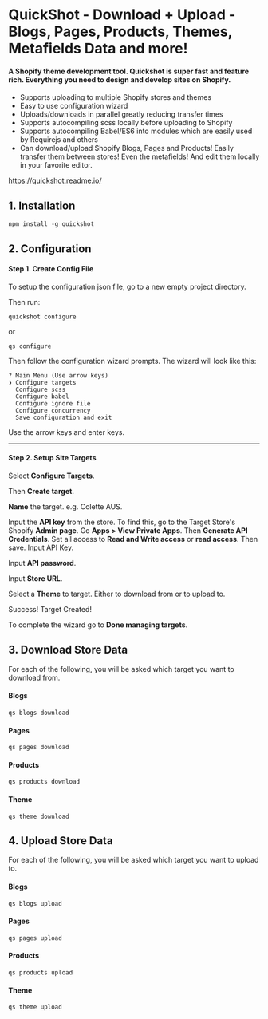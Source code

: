 # QuickShot - Download + Upload - Blogs, Pages, Products, Themes, Metafields Data and more!
#### A Shopify theme development tool. Quickshot is super fast and feature rich. Everything you need to design and develop sites on Shopify.
* Supports uploading to multiple Shopify stores and themes
* Easy to use configuration wizard
* Uploads/downloads in parallel greatly reducing transfer times
* Supports autocompiling scss locally before uploading to Shopify
* Supports autocompiling Babel/ES6 into modules which are easily used by Requirejs and others
* Can download/upload Shopify Blogs, Pages and Products! Easily transfer them between stores! Even the metafields! And edit them locally in your favorite editor.

https://quickshot.readme.io/


## 1. Installation

```
npm install -g quickshot
```
## 2. Configuration

#### Step 1. Create Config File

To setup the configuration json file, go to a new empty project directory.

Then run:
```
quickshot configure
```
or
```
qs configure
```

Then follow the configuration wizard prompts. The wizard will look like this:

```
? Main Menu (Use arrow keys)
❯ Configure targets
  Configure scss
  Configure babel
  Configure ignore file
  Configure concurrency
  Save configuration and exit
  ```
  Use the arrow keys and enter keys.

  ---
#### Step 2. Setup Site Targets

Select **Configure Targets**.

Then **Create target**.

**Name** the target. e.g. Colette AUS.

Input the **API key** from the store. To find this, go to the Target Store's Shopify **Admin page**. Go **Apps > View Private Apps**. Then **Generate API Credentials**. Set all access to **Read and Write access** or **read access**. Then save. Input API Key.

Input **API password**.

Input **Store URL**.

Select a **Theme** to target. Either to download from or to upload to.

Success! Target Created!

To complete the wizard go to **Done managing targets**.


## 3. Download Store Data

For each of the following, you will be asked which target you want to download from.

#### Blogs

```
qs blogs download
```


#### Pages

```
qs pages download
```

#### Products

```
qs products download
```

#### Theme

```
qs theme download
```

## 4. Upload Store Data
For each of the following, you will be asked which target you want to upload to.

#### Blogs

```
qs blogs upload
```


#### Pages

```
qs pages upload
```

#### Products

```
qs products upload
```

#### Theme

```
qs theme upload
```
